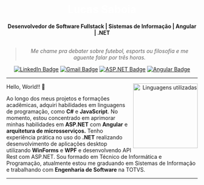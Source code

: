 <h1  align="center" style="font-size: 2em; color: white; text-decoration: none">
    Lucas Saboia
</h1>

<div align="center">
<b>Desenvolvedor de Software Fullstack | Sistemas de Informação | Angular | .NET </b>
<br>
<br>

<blockquote>
    <p><i>
       Me chame pra debater sobre futebol, esports ou filosofia e me aguente falar por três horas.
    </i></p>
</blockquote>
</div>

<div align="center">

[![LinkedIn Badge](https://img.shields.io/badge/-LinkedIn-blue?style=for-the-badge&logo=linkedin&color=blue)](https://www.linkedin.com/in/lucassaboia/)
[![Gmail Badge](https://img.shields.io/badge/-Gmail-blue?style=for-the-badge&logo=gmail&logoColor=white)](mailto:lucas.saboia54@gmail.com)
[![ASP.NET Badge](https://img.shields.io/badge/-ASP.NET-white?style=for-the-badge&logo=c-sharp&color=blue)](https://github.com/dotnet/aspnetcore)
[![Angular Badge](https://img.shields.io/badge/-Angular-red?style=for-the-badge&logo=angular&color=blue)](SEU_LINK)

</div>

---


<div align="right" style="margin:auto">
    <a href="https://github.com/lucassaboia">
        <img height="170em"
             src="https://github-readme-stats.vercel.app/api/top-langs/?username=lucassaboia&hide=html,jupyter%20notebook&langs_count=6&hide_border=true&layout=compact&show_icons=true&line_height=24&theme=transparent&text_color=D9D9D9&title_color=D9D9D9&custom_title=Linguagens%20Utilizadas"
             alt="Linguagens utilizadas"
             align="right"> 
    </a>
</div>

Hello, World!! 👋

Ao longo dos meus projetos e formações acadêmicas, adquiri habilidades em linguagens de programação, como **C#** e **JavaScript**. No momento, estou concentrado em aprimorar minhas habilidades em **ASP.NET** com **Angular** e **arquitetura de microsserviços.** Tenho experiência prática no uso do **.NET** realizando desenvolvimento de aplicações desktop utilizando **WinForms** e **WPF** e desenvolvendo API Rest com ASP.NET. 
Sou formado em Técnico de Informática e Programação, atualmente estou me graduando em Sistemas de Informação e trabalhando com **Engenharia de Software** na TOTVS.

</div>
</details>

---

